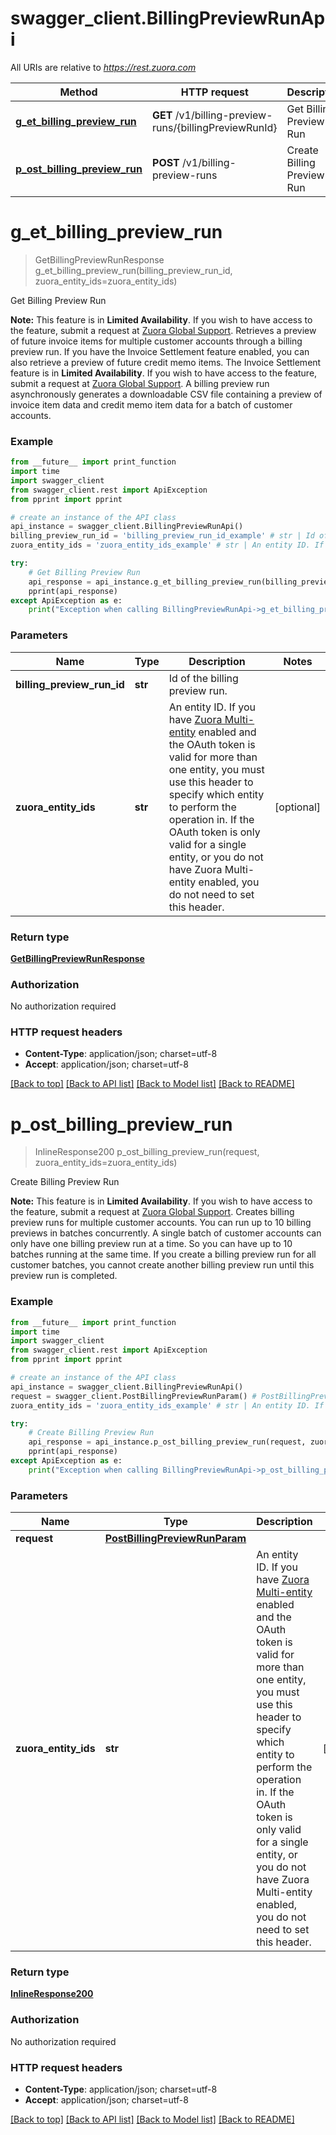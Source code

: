 # swagger_client.BillingPreviewRunApi

All URIs are relative to *https://rest.zuora.com*

Method | HTTP request | Description
------------- | ------------- | -------------
[**g_et_billing_preview_run**](BillingPreviewRunApi.md#g_et_billing_preview_run) | **GET** /v1/billing-preview-runs/{billingPreviewRunId} | Get Billing Preview Run
[**p_ost_billing_preview_run**](BillingPreviewRunApi.md#p_ost_billing_preview_run) | **POST** /v1/billing-preview-runs | Create Billing Preview Run


# **g_et_billing_preview_run**
> GetBillingPreviewRunResponse g_et_billing_preview_run(billing_preview_run_id, zuora_entity_ids=zuora_entity_ids)

Get Billing Preview Run

**Note:** This feature is in **Limited Availability**. If you wish to have access to the feature, submit a request at [Zuora Global Support](http://support.zuora.com/).    Retrieves a preview of future invoice items for multiple customer accounts through a billing preview run. If you have the Invoice Settlement feature enabled,  you can also retrieve a preview of future credit memo items. The Invoice Settlement feature is in **Limited Availability**. If you wish to have access to the feature, submit a request at [Zuora Global Support](http://support.zuora.com/).   A billing preview run asynchronously generates a downloadable CSV file containing a preview of invoice item data and credit memo item data for a batch of customer accounts. 

### Example
```python
from __future__ import print_function
import time
import swagger_client
from swagger_client.rest import ApiException
from pprint import pprint

# create an instance of the API class
api_instance = swagger_client.BillingPreviewRunApi()
billing_preview_run_id = 'billing_preview_run_id_example' # str | Id of the billing preview run. 
zuora_entity_ids = 'zuora_entity_ids_example' # str | An entity ID. If you have [Zuora Multi-entity](https://knowledgecenter.zuora.com/BB_Introducing_Z_Business/Multi-entity) enabled and the OAuth token is valid for more than one entity, you must use this header to specify which entity to perform the operation in. If the OAuth token is only valid for a single entity, or you do not have Zuora Multi-entity enabled, you do not need to set this header.  (optional)

try:
    # Get Billing Preview Run
    api_response = api_instance.g_et_billing_preview_run(billing_preview_run_id, zuora_entity_ids=zuora_entity_ids)
    pprint(api_response)
except ApiException as e:
    print("Exception when calling BillingPreviewRunApi->g_et_billing_preview_run: %s\n" % e)
```

### Parameters

Name | Type | Description  | Notes
------------- | ------------- | ------------- | -------------
 **billing_preview_run_id** | **str**| Id of the billing preview run.  | 
 **zuora_entity_ids** | **str**| An entity ID. If you have [Zuora Multi-entity](https://knowledgecenter.zuora.com/BB_Introducing_Z_Business/Multi-entity) enabled and the OAuth token is valid for more than one entity, you must use this header to specify which entity to perform the operation in. If the OAuth token is only valid for a single entity, or you do not have Zuora Multi-entity enabled, you do not need to set this header.  | [optional] 

### Return type

[**GetBillingPreviewRunResponse**](GetBillingPreviewRunResponse.md)

### Authorization

No authorization required

### HTTP request headers

 - **Content-Type**: application/json; charset=utf-8
 - **Accept**: application/json; charset=utf-8

[[Back to top]](#) [[Back to API list]](../README.md#documentation-for-api-endpoints) [[Back to Model list]](../README.md#documentation-for-models) [[Back to README]](../README.md)

# **p_ost_billing_preview_run**
> InlineResponse200 p_ost_billing_preview_run(request, zuora_entity_ids=zuora_entity_ids)

Create Billing Preview Run

**Note:** This feature is in **Limited Availability**. If you wish to have access to the feature, submit a request at [Zuora Global Support](http://support.zuora.com/).   Creates billing preview runs for multiple customer accounts.  You can run up to 10 billing previews in batches concurrently. A single batch of customer accounts can only have one billing preview run at a time. So you can have up to 10 batches running at the same time. If you create a billing preview run for all customer batches, you cannot create another billing preview run until this preview run is completed. 

### Example
```python
from __future__ import print_function
import time
import swagger_client
from swagger_client.rest import ApiException
from pprint import pprint

# create an instance of the API class
api_instance = swagger_client.BillingPreviewRunApi()
request = swagger_client.PostBillingPreviewRunParam() # PostBillingPreviewRunParam | 
zuora_entity_ids = 'zuora_entity_ids_example' # str | An entity ID. If you have [Zuora Multi-entity](https://knowledgecenter.zuora.com/BB_Introducing_Z_Business/Multi-entity) enabled and the OAuth token is valid for more than one entity, you must use this header to specify which entity to perform the operation in. If the OAuth token is only valid for a single entity, or you do not have Zuora Multi-entity enabled, you do not need to set this header.  (optional)

try:
    # Create Billing Preview Run
    api_response = api_instance.p_ost_billing_preview_run(request, zuora_entity_ids=zuora_entity_ids)
    pprint(api_response)
except ApiException as e:
    print("Exception when calling BillingPreviewRunApi->p_ost_billing_preview_run: %s\n" % e)
```

### Parameters

Name | Type | Description  | Notes
------------- | ------------- | ------------- | -------------
 **request** | [**PostBillingPreviewRunParam**](PostBillingPreviewRunParam.md)|  | 
 **zuora_entity_ids** | **str**| An entity ID. If you have [Zuora Multi-entity](https://knowledgecenter.zuora.com/BB_Introducing_Z_Business/Multi-entity) enabled and the OAuth token is valid for more than one entity, you must use this header to specify which entity to perform the operation in. If the OAuth token is only valid for a single entity, or you do not have Zuora Multi-entity enabled, you do not need to set this header.  | [optional] 

### Return type

[**InlineResponse200**](InlineResponse200.md)

### Authorization

No authorization required

### HTTP request headers

 - **Content-Type**: application/json; charset=utf-8
 - **Accept**: application/json; charset=utf-8

[[Back to top]](#) [[Back to API list]](../README.md#documentation-for-api-endpoints) [[Back to Model list]](../README.md#documentation-for-models) [[Back to README]](../README.md)

